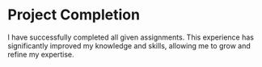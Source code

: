 # Project Completion

I have successfully completed all given assignments. This experience has significantly improved my knowledge and skills, allowing me to grow and refine my expertise.
